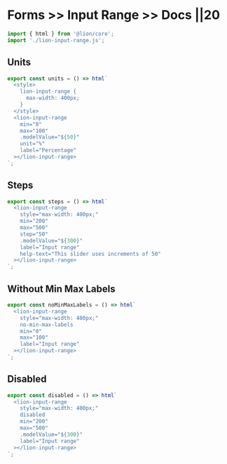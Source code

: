 # Forms >> Input Range >> Docs ||20

```js script
import { html } from '@lion/core';
import './lion-input-range.js';
```

## Units

```js preview-story
export const units = () => html`
  <style>
    lion-input-range {
      max-width: 400px;
    }
  </style>
  <lion-input-range
    min="0"
    max="100"
    .modelValue="${50}"
    unit="%"
    label="Percentage"
  ></lion-input-range>
`;
```

## Steps

```js preview-story
export const steps = () => html`
  <lion-input-range
    style="max-width: 400px;"
    min="200"
    max="500"
    step="50"
    .modelValue="${300}"
    label="Input range"
    help-text="This slider uses increments of 50"
  ></lion-input-range>
`;
```

## Without Min Max Labels

```js preview-story
export const noMinMaxLabels = () => html`
  <lion-input-range
    style="max-width: 400px;"
    no-min-max-labels
    min="0"
    max="100"
    label="Input range"
  ></lion-input-range>
`;
```

## Disabled

```js preview-story
export const disabled = () => html`
  <lion-input-range
    style="max-width: 400px;"
    disabled
    min="200"
    max="500"
    .modelValue="${300}"
    label="Input range"
  ></lion-input-range>
`;
```
